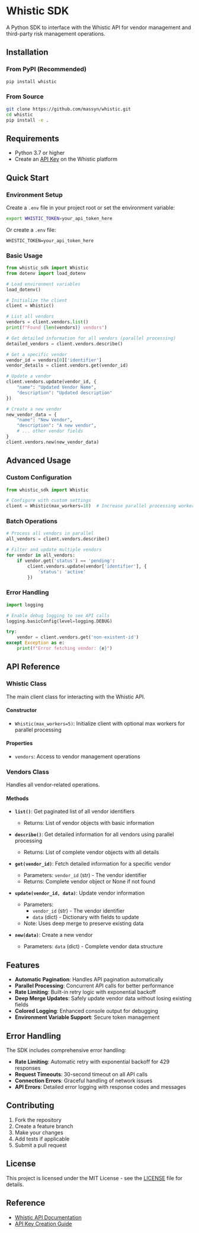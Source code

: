 # Whistic SDK

A Python SDK to interface with the Whistic API for vendor management and third-party risk management operations.

## Installation

### From PyPI (Recommended)

```bash
pip install whistic
```

### From Source

```bash
git clone https://github.com/massyn/whistic.git
cd whistic
pip install -e .
```

## Requirements

* Python 3.7 or higher
* Create an [API Key](https://whistichelp.zendesk.com/hc/en-us/articles/14823790530071-API-Key-Creation) on the Whistic platform

## Quick Start

### Environment Setup

Create a `.env` file in your project root or set the environment variable:

```bash
export WHISTIC_TOKEN=your_api_token_here
```

Or create a `.env` file:
```
WHISTIC_TOKEN=your_api_token_here
```

### Basic Usage

```python
from whistic_sdk import Whistic
from dotenv import load_dotenv

# Load environment variables
load_dotenv()

# Initialize the client
client = Whistic()

# List all vendors
vendors = client.vendors.list()
print(f"Found {len(vendors)} vendors")

# Get detailed information for all vendors (parallel processing)
detailed_vendors = client.vendors.describe()

# Get a specific vendor
vendor_id = vendors[0]['identifier']
vendor_details = client.vendors.get(vendor_id)

# Update a vendor
client.vendors.update(vendor_id, {
    "name": "Updated Vendor Name",
    "description": "Updated description"
})

# Create a new vendor
new_vendor_data = {
    "name": "New Vendor",
    "description": "A new vendor",
    # ... other vendor fields
}
client.vendors.new(new_vendor_data)
```

## Advanced Usage

### Custom Configuration

```python
from whistic_sdk import Whistic

# Configure with custom settings
client = Whistic(max_workers=10)  # Increase parallel processing workers
```

### Batch Operations

```python
# Process all vendors in parallel
all_vendors = client.vendors.describe()

# Filter and update multiple vendors
for vendor in all_vendors:
    if vendor.get('status') == 'pending':
        client.vendors.update(vendor['identifier'], {
            'status': 'active'
        })
```

### Error Handling

```python
import logging

# Enable debug logging to see API calls
logging.basicConfig(level=logging.DEBUG)

try:
    vendor = client.vendors.get('non-existent-id')
except Exception as e:
    print(f"Error fetching vendor: {e}")
```

## API Reference

### Whistic Class

The main client class for interacting with the Whistic API.

#### Constructor
- `Whistic(max_workers=5)`: Initialize client with optional max workers for parallel processing

#### Properties
- `vendors`: Access to vendor management operations

### Vendors Class

Handles all vendor-related operations.

#### Methods

- **`list()`**: Get paginated list of all vendor identifiers
  - Returns: List of vendor objects with basic information

- **`describe()`**: Get detailed information for all vendors using parallel processing
  - Returns: List of complete vendor objects with all details

- **`get(vendor_id)`**: Fetch detailed information for a specific vendor
  - Parameters: `vendor_id` (str) - The vendor identifier
  - Returns: Complete vendor object or None if not found

- **`update(vendor_id, data)`**: Update vendor information
  - Parameters: 
    - `vendor_id` (str) - The vendor identifier
    - `data` (dict) - Dictionary with fields to update
  - Note: Uses deep merge to preserve existing data

- **`new(data)`**: Create a new vendor
  - Parameters: `data` (dict) - Complete vendor data structure

## Features

- **Automatic Pagination**: Handles API pagination automatically
- **Parallel Processing**: Concurrent API calls for better performance
- **Rate Limiting**: Built-in retry logic with exponential backoff
- **Deep Merge Updates**: Safely update vendor data without losing existing fields
- **Colored Logging**: Enhanced console output for debugging
- **Environment Variable Support**: Secure token management

## Error Handling

The SDK includes comprehensive error handling:

- **Rate Limiting**: Automatic retry with exponential backoff for 429 responses
- **Request Timeouts**: 30-second timeout on all API calls
- **Connection Errors**: Graceful handling of network issues
- **API Errors**: Detailed error logging with response codes and messages

## Contributing

1. Fork the repository
2. Create a feature branch
3. Make your changes
4. Add tests if applicable
5. Submit a pull request

## License

This project is licensed under the MIT License - see the [LICENSE](LICENSE) file for details.

## Reference

* [Whistic API Documentation](https://public.whistic.com/swagger-ui/index.html)
* [API Key Creation Guide](https://whistichelp.zendesk.com/hc/en-us/articles/14823790530071-API-Key-Creation)
